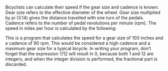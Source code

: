 Bicyclists can calculate their speed if the gear size and cadence is known. Gear size refers to the effective diameter of the wheel. Gear size multiplied by pi (3.14) gives the distance travelled with one turn of the pedals. Cadence refers to the number of pedal revolutions per minute (rpm). The speed in miles per hour is calculated by the following:





This is a program that calculates the speed for a gear size of 100 inches and a cadence of 90 rpm. This would be considered a high cadence and a maximum gear size for a typical bicycle. In writing your program, don’t forget that the expression 1/12 will result in 0, because both 1 and 12 are integers, and when the integer division is performed, the fractional part is discarded.

